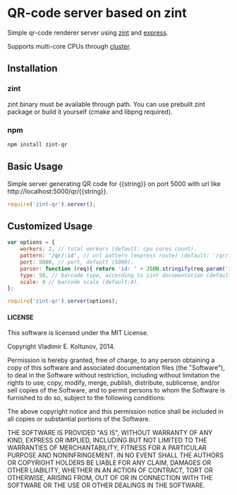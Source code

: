 # QR-code server based on zint 

Simple qr-code renderer server using [zint](http://zint.github.io/) and [express](https://github.com/strongloop/express).

Supports multi-core CPUs through [cluster](http://nodejs.org/docs/latest/api/cluster.html).

## Installation

### zint
zint binary must be available through path. You can use prebuilt zint package or build it yourself (cmake and libpng required).

### npm
```bash
npm install zint-qr
```


## Basic Usage

Simple server generating QR code for {{string}} on port 5000 with url like http://localhost:5000/qr/{{string}}.

```javascript
require('zint-qr').server();
```

## Customized Usage

```javascript
var options = {
	workers: 2, // total workers (default: cpu cores count).
	pattern: '/qr/:id', // url pattern (express route) (default: '/qr/:id').
	port: 5000, // port, default (5000).
	parser: function (req){ return 'id: ' + JSON.stringify(req.param('id', '-')); },
	type: 58, // barcode type, according to zint documentation (default: 58 - QR).
	scale: 4 // barcode scale (default:4).
};

require('zint-qr').server(options);
```


#### LICENSE

This software is licensed under the MIT License.

Copyright Vladimir E. Koltunov, 2014.

Permission is hereby granted, free of charge, to any person obtaining a
copy of this software and associated documentation files (the
"Software"), to deal in the Software without restriction, including
without limitation the rights to use, copy, modify, merge, publish,
distribute, sublicense, and/or sell copies of the Software, and to permit
persons to whom the Software is furnished to do so, subject to the
following conditions:

The above copyright notice and this permission notice shall be included
in all copies or substantial portions of the Software.

THE SOFTWARE IS PROVIDED "AS IS", WITHOUT WARRANTY OF ANY KIND, EXPRESS
OR IMPLIED, INCLUDING BUT NOT LIMITED TO THE WARRANTIES OF
MERCHANTABILITY, FITNESS FOR A PARTICULAR PURPOSE AND NONINFRINGEMENT. IN
NO EVENT SHALL THE AUTHORS OR COPYRIGHT HOLDERS BE LIABLE FOR ANY CLAIM,
DAMAGES OR OTHER LIABILITY, WHETHER IN AN ACTION OF CONTRACT, TORT OR
OTHERWISE, ARISING FROM, OUT OF OR IN CONNECTION WITH THE SOFTWARE OR THE
USE OR OTHER DEALINGS IN THE SOFTWARE.
